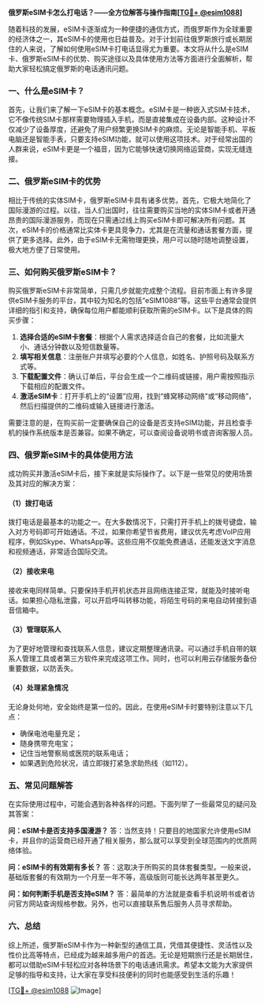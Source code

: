 **俄罗斯eSIM卡怎么打电话？——全方位解答与操作指南[[TG💪+ @esim1088](https://t.me/s/esim1088)]**

随着科技的发展，eSIM卡逐渐成为一种便捷的通信方式，而俄罗斯作为全球重要的经济体之一，其eSIM卡的使用也日益普及。对于计划前往俄罗斯旅行或长期居住的人来说，了解如何使用eSIM卡打电话显得尤为重要。本文将从什么是eSIM卡、俄罗斯eSIM卡的优势、购买途径以及具体使用方法等方面进行全面解析，帮助大家轻松搞定俄罗斯的电话通讯问题。

### 一、什么是eSIM卡？

首先，让我们来了解一下eSIM卡的基本概念。eSIM卡是一种嵌入式SIM卡技术，它不像传统SIM卡那样需要物理插入手机，而是直接集成在设备内部。这种设计不仅减少了设备厚度，还避免了用户频繁更换SIM卡的麻烦。无论是智能手机、平板电脑还是智能手表，只要支持eSIM功能，就可以使用这项技术。对于经常出国的人群来说，eSIM卡更是一个福音，因为它能够快速切换网络运营商，实现无缝连接。

### 二、俄罗斯eSIM卡的优势

相比于传统的实体SIM卡，俄罗斯eSIM卡具有诸多优势。首先，它极大地简化了国际漫游的过程。以往，当人们出国时，往往需要购买当地的实体SIM卡或者开通昂贵的国际漫游服务，而现在只需通过线上购买eSIM卡即可解决所有问题。其次，eSIM卡的价格通常比实体卡更具竞争力，尤其是在流量和通话套餐方面，提供了更多选择。此外，由于eSIM卡无需物理更换，用户可以随时随地调整设置，极大地方便了日常使用。

### 三、如何购买俄罗斯eSIM卡？

购买俄罗斯eSIM卡非常简单，只需几步就能完成整个流程。目前市面上有许多提供eSIM卡服务的平台，其中较为知名的包括“eSIM1088”等。这些平台通常会提供详细的指引和支持，确保每位用户都能顺利获取所需的eSIM卡。以下是具体的购买步骤：

1. **选择合适的eSIM卡套餐**：根据个人需求选择适合自己的套餐，比如流量大小、通话分钟数以及短信数量等。
2. **填写相关信息**：注册账户并填写必要的个人信息，如姓名、护照号码及联系方式等。
3. **下载配置文件**：确认订单后，平台会生成一个二维码或链接，用户需按照指示下载相应的配置文件。
4. **激活eSIM卡**：打开手机上的“设置”应用，找到“蜂窝移动网络”或“移动网络”，然后扫描提供的二维码或输入链接进行激活。

需要注意的是，在购买前一定要确保自己的设备是否支持eSIM功能，并且检查手机的操作系统版本是否兼容。如果不确定，可以查阅设备说明书或咨询客服人员。

### 四、俄罗斯eSIM卡的具体使用方法

成功购买并激活eSIM卡后，接下来就是实际操作了。以下是一些常见的使用场景及其对应的解决方案：

#### （1）拨打电话

拨打电话是最基本的功能之一。在大多数情况下，只需打开手机上的拨号键盘，输入对方号码即可开始通话。不过，如果你希望节省费用，建议优先考虑VoIP应用程序，例如Skype、WhatsApp等。这些应用不仅能免费通话，还能发送文字消息和视频通话，非常适合国际交流。

#### （2）接收来电

接收来电同样简单。只要保持手机开机状态并且网络连接正常，就能及时接听电话。如果担心隐私泄露，可以开启呼叫转移功能，将陌生号码的来电自动转接到语音信箱中。

#### （3）管理联系人

为了更好地管理和查找联系人信息，建议定期整理通讯录。可以通过手机自带的联系人管理工具或者第三方软件来完成这项工作。同时，也可以利用云存储服务备份重要数据，以防丢失。

#### （4）处理紧急情况

无论身处何地，安全始终是第一位的。因此，在使用eSIM卡时要特别注意以下几点：
   - 确保电池电量充足；
   - 随身携带充电宝；
   - 记住当地警察局或医院的联系电话；
   - 如果遇到危险状况，请立即拨打紧急求助热线（如112）。

### 五、常见问题解答

在实际使用过程中，可能会遇到各种各样的问题。下面列举了一些最常见的疑问及其答案：

**问：eSIM卡是否支持多国漫游？**
答：当然支持！只要目的地国家允许使用eSIM卡，并且你的运营商已经开通了相关服务，那么就可以享受到全球范围内的优质网络体验。

**问：eSIM卡的有效期有多长？**
答：这取决于所购买的具体套餐类型。一般来说，基础版套餐的有效期为一个月至一年不等，高级版则可能长达两年甚至更久。

**问：如何判断手机是否支持eSIM？**
答：最简单的方法就是查看手机说明书或者访问官方网站查询规格参数。另外，也可以直接联系售后服务人员寻求帮助。

### 六、总结

综上所述，俄罗斯eSIM卡作为一种新型的通信工具，凭借其便捷性、灵活性以及性价比高等特点，已经成为越来越多用户的首选。无论是短期旅行还是长期居住，都可以借助eSIM卡轻松应对各种场景下的电话通讯需求。希望本文能为大家提供足够的指导和支持，让大家在享受科技便利的同时也能感受到生活的乐趣！

[[TG💪+ @esim1088](https://t.me/s/esim1088) ![Image](https://i.postimg.cc/4NQfJmqS/Snipaste-2025-05-13-00-14-12.png)]